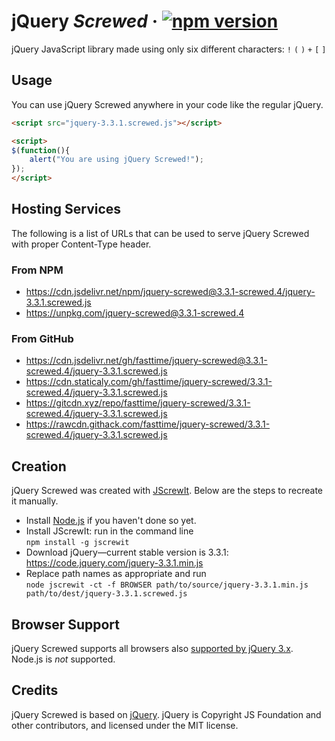 # jQuery *Screwed* · [![npm version][npm badge]][npm url]

jQuery JavaScript library made using only six different characters: `!` `(` `)` `+` `[` `]`

## Usage

You can use jQuery Screwed anywhere in your code like the regular jQuery.

```html
<script src="jquery-3.3.1.screwed.js"></script>
```

```html
<script>
$(function(){
    alert("You are using jQuery Screwed!");
});
</script>
```

## Hosting Services

The following is a list of URLs that can be used to serve jQuery Screwed with proper Content-Type
header.

### From NPM

* https://cdn.jsdelivr.net/npm/jquery-screwed@3.3.1-screwed.4/jquery-3.3.1.screwed.js
* https://unpkg.com/jquery-screwed@3.3.1-screwed.4

### From GitHub

* https://cdn.jsdelivr.net/gh/fasttime/jquery-screwed@3.3.1-screwed.4/jquery-3.3.1.screwed.js
* https://cdn.staticaly.com/gh/fasttime/jquery-screwed/3.3.1-screwed.4/jquery-3.3.1.screwed.js
* https://gitcdn.xyz/repo/fasttime/jquery-screwed/3.3.1-screwed.4/jquery-3.3.1.screwed.js
* https://rawcdn.githack.com/fasttime/jquery-screwed/3.3.1-screwed.4/jquery-3.3.1.screwed.js

## Creation

jQuery Screwed was created with [JScrewIt](https://github.com/fasttime/JScrewIt).
Below are the steps to recreate it manually.

* Install [Node.js](https://nodejs.org) if you haven't done so yet.
* Install JScrewIt: run in the command line<br>
  `npm install -g jscrewit`
* Download jQuery—current stable version is 3.3.1: https://code.jquery.com/jquery-3.3.1.min.js
* Replace path names as appropriate and run<br>
  `node jscrewit -ct -f BROWSER path/to/source/jquery-3.3.1.min.js
  path/to/dest/jquery-3.3.1.screwed.js`

## Browser Support

jQuery Screwed supports all browsers also
[supported by jQuery 3.x](https://jquery.com/browser-support/).
Node.js is *not* supported.

## Credits

jQuery Screwed is based on [jQuery](https://github.com/jquery/jquery).
jQuery is Copyright JS Foundation and other contributors, and licensed under the MIT license.

[npm badge]: https://badge.fury.io/js/jquery-screwed.svg
[npm url]: https://www.npmjs.com/package/jquery-screwed

